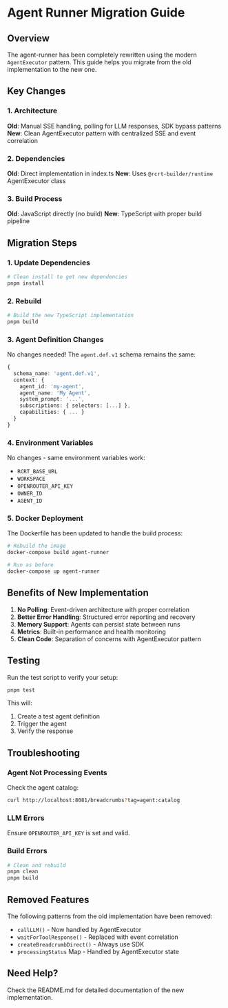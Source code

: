 # Agent Runner Migration Guide

## Overview

The agent-runner has been completely rewritten using the modern `AgentExecutor` pattern. This guide helps you migrate from the old implementation to the new one.

## Key Changes

### 1. Architecture

**Old**: Manual SSE handling, polling for LLM responses, SDK bypass patterns
**New**: Clean AgentExecutor pattern with centralized SSE and event correlation

### 2. Dependencies

**Old**: Direct implementation in index.ts
**New**: Uses `@rcrt-builder/runtime` AgentExecutor class

### 3. Build Process

**Old**: JavaScript directly (no build)
**New**: TypeScript with proper build pipeline

## Migration Steps

### 1. Update Dependencies

```bash
# Clean install to get new dependencies
pnpm install
```

### 2. Rebuild

```bash
# Build the new TypeScript implementation
pnpm build
```

### 3. Agent Definition Changes

No changes needed! The `agent.def.v1` schema remains the same:

```typescript
{
  schema_name: 'agent.def.v1',
  context: {
    agent_id: 'my-agent',
    agent_name: 'My Agent',
    system_prompt: '...',
    subscriptions: { selectors: [...] },
    capabilities: { ... }
  }
}
```

### 4. Environment Variables

No changes - same environment variables work:
- `RCRT_BASE_URL`
- `WORKSPACE` 
- `OPENROUTER_API_KEY`
- `OWNER_ID`
- `AGENT_ID`

### 5. Docker Deployment

The Dockerfile has been updated to handle the build process:

```bash
# Rebuild the image
docker-compose build agent-runner

# Run as before
docker-compose up agent-runner
```

## Benefits of New Implementation

1. **No Polling**: Event-driven architecture with proper correlation
2. **Better Error Handling**: Structured error reporting and recovery
3. **Memory Support**: Agents can persist state between runs
4. **Metrics**: Built-in performance and health monitoring
5. **Clean Code**: Separation of concerns with AgentExecutor pattern

## Testing

Run the test script to verify your setup:

```bash
pnpm test
```

This will:
1. Create a test agent definition
2. Trigger the agent
3. Verify the response

## Troubleshooting

### Agent Not Processing Events

Check the agent catalog:
```bash
curl http://localhost:8081/breadcrumbs?tag=agent:catalog
```

### LLM Errors

Ensure `OPENROUTER_API_KEY` is set and valid.

### Build Errors

```bash
# Clean and rebuild
pnpm clean
pnpm build
```

## Removed Features

The following patterns from the old implementation have been removed:
- `callLLM()` - Now handled by AgentExecutor
- `waitForToolResponse()` - Replaced with event correlation
- `createBreadcrumbDirect()` - Always use SDK
- `processingStatus` Map - Handled by AgentExecutor state

## Need Help?

Check the README.md for detailed documentation of the new implementation.
